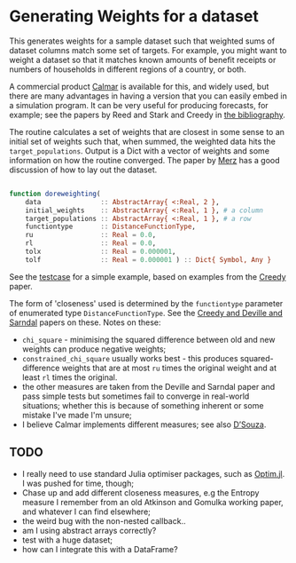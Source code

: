 # Generating Weights for a dataset


This generates weights for a sample dataset such that weighted sums of dataset
columns match some set of targets. For example, you might want to weight a
dataset so that it matches known amounts of benefit receipts or numbers of
households in different regions of a country, or both.

A commercial product [Calmar](http://vesselinov.com/CalmarEngDoc.pdf) is
available for this, and widely used, but there are many advantages in having a
version that you can easily embed in a simulation program. It can be very useful
for producing forecasts, for example; see the papers by Reed and Stark and
Creedy in [the bibliography](biblio.md).

The routine calculates a set of weights that are closest in some sense to an
initial set of weights such that, when summed, the weighted data hits the
`target_populations`. Output is a Dict with a vector of weights and some
information on how the routine converged. The paper by [Merz](biblio.md) has a
good discussion of how to lay out the dataset.

```julia

function doreweighting(
    data               :: AbstractArray{ <:Real, 2 },
    initial_weights    :: AbstractArray{ <:Real, 1 }, # a column
    target_populations :: AbstractArray{ <:Real, 1 }, # a row
    functiontype       :: DistanceFunctionType,
    ru                 :: Real = 0.0,
    rl                 :: Real = 0.0,
    tolx               :: Real = 0.000001,
    tolf               :: Real = 0.000001 ) :: Dict{ Symbol, Any }

```
See the [testcase](../test/reweighter_tests.jl) for a simple example, based on
examples from the [Creedy](biblio.md) paper.

The form of 'closeness' used is determined by the `functiontype` parameter of
enumerated type `DistanceFunctionType`. See the [Creedy and Deville and
Sarndal](biblio.md) papers on these. Notes on these:

* `chi_square` - minimising the squared difference between old and new weights can produce negative weights;
* `constrained_chi_square` usually works best - this produces squared-difference weights that are at most `ru` times the original weight and at least `rl` times the original.
* the other measures are taken from the Deville and Sarndal paper and pass simple tests but sometimes fail to converge in real-world situations; whether this is because of something inherent or some mistake I've made I'm unsure;
* I believe Calmar implements different measures; see also [D’Souza](biblio.md).

## TODO

* I really need to use standard Julia optimiser packages, such as [Optim.jl](https://github.com/JuliaNLSolvers/Optim.jl). I was pushed for time, though;
* Chase up and add different closeness measures, e.g the Entropy measure I remember from an old Atkinson and Gomulka working paper, and whatever I can find elsewhere;
* the weird bug with the non-nested callback..
* am I using abstract arrays correctly?
* test with a huge dataset;
* how can I integrate this with a DataFrame?
